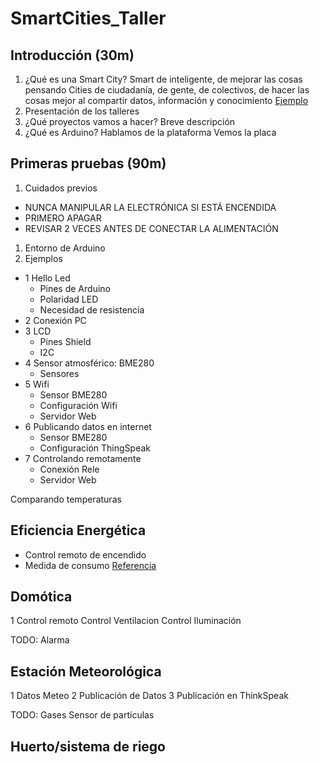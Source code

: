 # SmartCities_Taller



## Introducción (30m)
1. ¿Qué es una Smart City?
Smart de inteligente, de mejorar  las cosas pensando
Cities de ciudadanía, de gente, de colectivos, de hacer las cosas mejor al compartir datos, información y conocimiento
[Ejemplo](https://programarfacil.com/podcast/medir-consumo-electrico-arduino)
1. Presentación de los talleres
1. ¿Qué proyectos vamos a hacer?
Breve descripción
1. ¿Qué es Arduino?
Hablamos de la plataforma
Vemos la placa



## Primeras pruebas (90m)
1. Cuidados previos
  * NUNCA MANIPULAR LA ELECTRÓNICA SI ESTÁ ENCENDIDA
  * PRIMERO APAGAR
  * REVISAR 2 VECES ANTES DE CONECTAR LA ALIMENTACIÓN
1. Entorno de Arduino
1. Ejemplos
  * 1 Hello Led
    * Pines de Arduino
    * Polaridad LED
    * Necesidad de resistencia
  * 2 Conexión PC
  * 3 LCD
    * Pines Shield
    * I2C
  * 4 Sensor atmosférico: BME280
    * Sensores
  * 5 Wifi
    * Sensor BME280
    * Configuración Wifi
    * Servidor Web
  * 6 Publicando datos en internet
    * Sensor BME280
    * Configuración ThingSpeak
  * 7 Controlando remotamente
    * Conexión Rele
    * Servidor Web

Comparando temperaturas

## Eficiencia Energética
* Control remoto de encendido
* Medida de consumo [Referencia](https://www.luisllamas.es/arduino-intensidad-consumo-electrico-acs712/)

## Domótica
1 Control remoto
Control Ventilacion
Control Iluminación

TODO:
Alarma

## Estación Meteorológica
1 Datos Meteo
2 Publicación de Datos
3 Publicación en ThinkSpeak

TODO:
Gases
Sensor de partículas

## Huerto/sistema de riego
